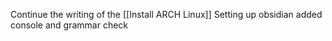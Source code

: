 Continue the writing of the [[Install ARCH Linux]]
Setting up obsidian added console and grammar check